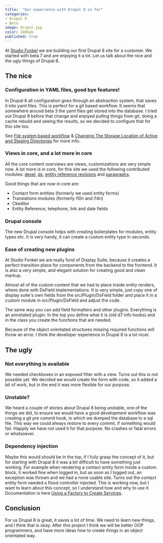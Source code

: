 ```yaml
---
title:  "Our experience with Drupal 8 so far"
categories:
- Drupal 8
- Beta
image: drupal.jpg
color: 2466ab
published: true
---
```


At [Studio Fonkel](http://studiofonkel.nl) we are building our first Drupal 8 site for a customer. We started with beta 7 and are enjoying it a lot. Let us talk about the nice and the ugly things of Drupal 8.

## The nice

### Configuration in YAML files, good bye features!

In Drupal 8 all configuration goes through an abstraction system, that saves it into yaml files. This is perfect for a git based workflow. It seems that somewhere around beta 3 the yaml files get stored into the database. I tried out Drupal 8 before that change and enjoyed pulling things from git, doing a cache rebuild and seeing the results, so we decided to configure that for this site too.

See [File system based workflow](https://www.drupal.org/node/2416555) & [Changing The Storage Location of Active and Staging Directories](https://www.drupal.org/node/2431247) for more info.

### Views in core, and a lot more in core

All the core content overviews are views, customizations are very simple now. A lot more is in core, for this site we used the following contributed modules: [devel](https://www.drupal.org/project/devel), [ds](https://www.drupal.org/project/ds), [entity reference revisions](https://www.drupal.org/project/entity_reference_revisions) and [paragraphs](http://drupal.org/project/paragraphs).

Good things that are now in core are:

* Contact form entities (formerly we used entity forms)
* Translations modules (formerly l10n and i14n)
* Ckeditor
* Entity Reference, telephone, link and date fields

### Drupal console

The new Drupal console helps with creating boilerplates for modules, entity types etc. It is very handy, it can create a custom entity type in seconds.

### Ease of creating new plugins

At Studio Fonkel we are really fond of Display Suite, because it creates a perfect transition place for components from the backend to the frontend. It is also a very simple, and elegant solution for creating good and clean markup.

Almost all of the custom content that we had to place inside entity renders, where done with DsField implementations. It is very simple, just copy one of display suite's own fields from the src/Plugin/DsField folder and place it in a custom module in src/Plugin/DsField and adjust the code.

The same way you can add field formatters and other plugins. Everything is an annotated plugin. In the top you define what it is (old d7 info hooks) and in the class you create the functions that are needed.

Because of the object orientated structures missing required functions will throw an error. I think the developer experience in Drupal 8 is a lot nicer.

## The ugly

### Not everything is available

We needed checkboxes in an exposed filter with a view. Turns out this is not possible yet. We decided we would create the form with code, so it added a bit of work, but in the end it was more flexible for our purpose.

### Unstable?

We heard a couple of stories about Drupal 8 being unstable, one of the things we did, to ensure we would have a good development workflow was creating a git pre commit hook, in which we dumped the database to a sql file. This way we could always restore to every commit, if something would fail. Happily we have not used it for that purpose. No crashes or fatal errors or whatsoever.

### Dependency injection

Maybe this would should be in the top, if I fully grasp the concept of it, but for starting with Drupal 8 it was a bit difficult to have something just working. For example when rendering a contact entity form inside a custom block, it worked fine when logged in, but as soon as I logged out, an exception was thrown and we had a none usable site. Turns out the contact entity form needed a flood controller injected. This is working now, but I want to learn about this concept, so I understand how and why to use it. Documentation is here [ Using a Factory to Create Services](http://symfony.com/doc/current/components/dependency_injection/factories.html).

## Conclusion

For us Drupal 8 is great, it saves a lot of time. We need to learn new things, and I think that is okay. After this project I think we will be better OOP programmers, and have more ideas how to create things in an object orientated way.
